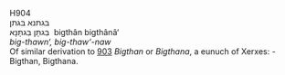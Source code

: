 H904  
בּגתנא בּגתן  
בִּגתָּן בִּגתָּנָא ‎ bigthân bigthânâ‘  
*big-thawn‘,* *big-thaw‘-naw*  
Of similar derivation to [903](h0903) *Bigthan* or *Bigthana*, a eunuch
of Xerxes: - Bigthan, Bigthana.  
